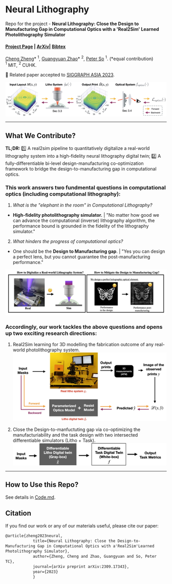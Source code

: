 # Neural Lithography

Repo for the project - **Neural Lithography: Close the Design to Manufacturing Gap in Computational Optics with a 'Real2Sim' Learned Photolithography Simulator**
#### [Project Page](https://neural-litho.github.io/) | [ArXiv](https://arxiv.org/abs/2309.17343)|  [Bibtex](#bibtex)
[Cheng Zheng](https://zcshinee.github.io/chengzheng.github.io/)\* $^{1}$, [Guangyuan Zhao](https://twitter.com/guangyuan_zhao)\* $^{2}$, [Peter So](https://meche.mit.edu/people/faculty/ptso@mit.edu) $^{1}$. (*equal contribution)<br>
$^1$ MIT, $^2$ CUHK.

:pushpin: Related paper accepted to [SIGGRAPH ASIA 2023](https://asia.siggraph.org/2023/submissions/technical-papers/).


![teaser](GithubFigures/Teaser.png)

--------------
## What We Contribute?

**TL;DR:** :one: A real2sim pipeline to quantitatively digitalize a real-world lithography system into a high-fidelity neural lithography digital twin; :two: A fully-differentiable bi-level design-manufacturing co-optimization framework to bridge the design-to-manufacturing gap in computational optics. 

### This work answers two fundmental questions in computational optics (including computational lithography):
1. *What is the "elephant in the room" in Computational Lithography?*
  - **High-fidelity photolithography simulator.** | "No matter how good we can advance the computational (inverse) lithography algorithm, the performance bound is grounded in the fidelity of the lithography simulator."  
2. *What hinders the progress of computational optics?*
  - One should be the **Design to Manufacturing gap**. | "Yes you can design a perfect lens, but you cannot guarantee the post-manufacturing performance." 


![teaser](GithubFigures/two_questions.png)


### Accordingly, our work tackles the above questions and opens up two exciting research directions:

1. Real2Sim learning for 3D modelling the fabrication outcome of any real-world photolithography system.
![DTCO](GithubFigures/digitalization_litho_system.png)

2. Close the Design-to-manfuctuting gap via co-optimizing the manufacturiability and the task design with two intersected differentiable simulators (Litho + Task).
![DTCO](GithubFigures/DTCO.png)
<!-- *t* -->
-----------------------------------------
## How to Use this Repo?
See details in [Code.md](Code.md).

## Citation

If you find our work or any of our materials useful, please cite our paper:
```
@article{zheng2023neural,
            title={Neural Lithography: Close the Design-to-Manufacturing Gap in Computational Optics with a'Real2Sim'Learned Photolithography Simulator},
            author={Zheng, Cheng and Zhao, Guangyuan and So, Peter TC},
            journal={arXiv preprint arXiv:2309.17343},
            year={2023}
            }
```